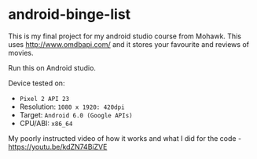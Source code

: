 # android-binge-list
This is my final project for my android studio course from Mohawk. This uses http://www.omdbapi.com/ and it stores your favourite and reviews of movies.

Run this on Android studio.

Device tested on:

- `Pixel 2 API 23` 
- Resolution: `1080 x 1920: 420dpi`
- Target: `Android 6.0 (Google APIs)`
- CPU/ABI: `x86_64` 


My poorly instructed video of how it works and what I did for the code - https://youtu.be/kdZN74BiZVE

